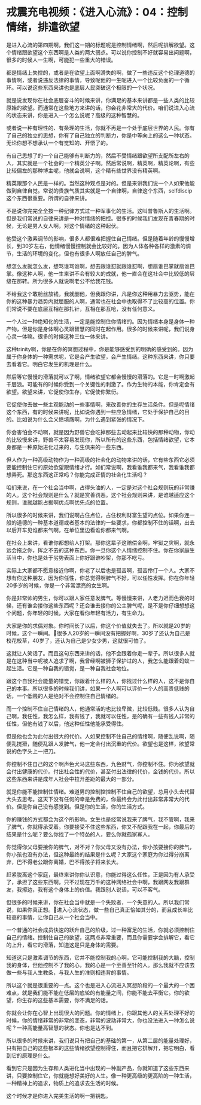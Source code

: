 # 戎震充电视频：《进入心流》：04：控制情绪，排遣欲望

是进入心流的第四期啊，我们这一期的标题呢是控制情绪啊，然后呢排解欲望。这个情绪跟欲望这个东西啊是人类的两大弱点。可以说你控制不好就容易出问题啊，很多的时候人一生啊，可能犯一些重大的错误。

都是情绪上失控的，或者是在欲望上面啊滑失的啊，做了一些违反这个伦理道德的事情啊，或者说违反法律的事情，导致呢他的一生呢进入一个比较负面的一个循环。可以说这些东西来讲也是底层人民突破这个极限的一个状况。

就是说发现你在社会底层奋斗的时候来讲，你满足的基本来讲都是一些人类的比较原始的欲望。而通常在这些地方来讲的话，你会花非常大的代价。咱们说进入心流的状态来讲，你是进入一个怎么说呢？高级的这种智慧的。

或者说一种有理性的、有条理的生活，你就不再是一个处于底层世界的人民。你有了自己的独立的思想，你有了自己独立的判断力，你是中等向上的这么一种状态。无论你想不想承认一个有觉知的、开悟了的。

有自己思想了的一个自己能够有判断力的，然后不受情绪跟欲望所支配所左右的人，其实就是一个社会的一个精英分子啊。然后常说啊，精英啊，精英论啊，有些比较偏左的那种博主呢，他就会说啊，这个精有些世界没有精英啊。

精英跟那个人民是一样的。当然这种观点是对的。但是来讲我们说一个人如果他能做到自律自觉。常说的贵族气质其实就是一个自律啊，自律这个东西，selfdiscip这个东西很重要。所谓的自律来讲。

不是说你完完全全按一种纪律方式过一种军事化的生活。这叫普鲁斯人的生活啊。但是我们常说的自律来讲是一种对情绪的把控。很多的时候我们发现在青春期的时候，无论是男人女人啊，对这个情绪的这种起伏。

他受这个激素调节的影响，很多人都很难把握住自己情绪。但是随着年龄的慢慢增长，到30岁左右，他情绪慢慢控制就会比较好的。因为人体各种各样的激素的调节，生活的环境的变化，但也有很多人啊放任自己的脾气。

想怎么发就怎么发，想骂谁骂谁啊，想去跟谁怼就跟谁怼啊，想扇谁巴掌就扇谁巴掌。像这种人啊，他一生来讲不会有较大的成就，他一直会在这社会中比较低的层级在那转。所为很多人就说啊老公不给我花钱。

不给我这个敢舱丝放钱，我就删他，但我跟你讲，凡是你这种用暴力去驱势，能在你的这种暴力趋势内就屈服的人啊，通常也在社会中也取得不了比较高的位置。你们常说不要在底层互相在那扎针，互相在那互呛，没有任何意义。

一个人过一种绝知化的生活，一定是能控制住你情绪的。因为情绪本身是身体一种产物，但是你是身体啊心灵跟智慧的同时在起作用。很多的时候来讲呢，我们说身心灵一体嘛。很多的时候这种三位一体来讲。

这种trinity啊，你是在你的冥想过程中，你是能够感受到的明确的感受到的。因为属于你身体的一种需求呢，它是会产生欲望，会产生情绪。这种东西来讲，你只要去看着它。明白它发生的机理是什么。

然后等它慢慢的滑落就可以了啊，情绪欲望它都会慢慢的滑落的。它是一时啊激起千层浪。可能有的时候你受到一个关键性的刺激了。作为生物的本能，你肯定会有欲望。欲望来讲，它促使你生存，它促使你繁衍。

它促使你去做一些主观能动的一些事情啊，来改善你的生存生活条件。但是呢情绪这个东西，有的时候来讲呢，比如说你遇到一些应急情绪，它处于保护自己的目的。比如说为什么会义愤填膺啊，为什么遇到紧张的情况下。

你会害怕会不动啊，就是因为野兽它会吃掉那些去动起来比较快的那种动物，你动的比较慢来讲，野兽不太容易发现你，所以所有的这些东西，包括情绪欲望，它本身都是一种原始进化过来的，与生俱来的一些东西。

但人作为一种高级动物作为一种高级的社会化的动物来讲的话，它有些东西它必须要能控制住它的原始欲望跟情绪才行。如们常说啊，我看谁我都来气，我看谁我都想弄死。那这东西这正常吗？你能完成正情的社会化生活吗？

咱们来说，在一个社会当中啊，占得头油的人，一定是对这个社会规则玩的非常赚的人。这个社会规则是什么？就是赏善罚恶。这个社会规则来讲，是谁越适应这个规则，谁就越能占据啊优点啊优先点的位置。

所以很多的时候来讲，我们说啊占住点位，占住权利财富生望的点位。如果你连一般的道德的一种基本道德或者基本的法律的一些要求，你都控制不住的话啊，出去以后开车见谁都来气啊，在单位里边看谁你都来气啊。

在社会上来讲，看谁你都想给人打架。那你这辈子这赔偿金啊，牢狱之灾啊，就永远会拖之你，挥之不去的这种东西。你一旦你这个人情绪控制不住。你在你家庭生活当中，你也是处于劣势表面上你好跟谁吵架，你那不吃亏。

实际上大家都不愿意接近你啊，你老了以后也是孤苦啊，孤苦伶仃一个人。大家不想有你这种朋友，因为你任性，你总觉得啊脾气不好，可以任性发挥。你在你年轻20多岁的时候，你是一个非常漂亮的女生啊。

你是非常帅的男生，你可以跟人家任意发脾气。等慢慢来讲，人老力迟而色衰的时候，还有谁会接你这些东西呢？还会谁去接你的公主脾气呢，是不是你仔细想想这个问题，你年轻的时候，大家在看你年轻有活力，有生命力。

大家是你的求偶对象。你时间长了以后，你这个价值就失去了。所以就是20岁的时候，这个一瞬间。🎼很多人20岁的一瞬间没有把握好啊，30岁了还认为自己是校花校草，40岁了，还认为自己是少女少男，这就很可怕了。

这就让人笑话了。而且这句东西来讲的话，他不会跟着你走一辈子。所以很多人就是在这种当中呢被人追求了啊，我曾经啊被狮子保护过的人，我怎么能跟着蚂蚁一起生活。它是一种自我的错觉，是一种自我社会地位。

跟这个自我社会能量的错觉，你跟着什么样的人，你找过什么样的人，这不是你自己的本事。所以很多的时候我们讲，如果一个人啊可以评价一个人的高贵低贱的话，一个低贱的人是绝对不会控制住自己情绪的。

而一个控制不住自己情绪的人，他通常活的也比较卑微，比较低贱。很多人认为自己啊，我任性，我怎么样，我有钱了，我就可以任性，是的确有一些有钱人非常的任性，但他有钱了以后，他这种任性他能承受得住。

但是他也会为此付出很大的代价。人如果控制不住自己的情绪啊，随便乱说啊，随便乱搅猾，随便乱跟人发脾气，他一定会付出沉重的代价。欲望也是这样，欲望常说的色字头上一把刀。

你控制不住自己的这个啊声色犬马这些东西，九色财气，你控制不住。你为欲望就会付出健康的代价。付出社会性的代价，甚至付出法律的代价，金钱的代价。所以这些东西来讲是成年人社会中拉开差距的最大的一部分。

就是你能不能控制住情绪。难道男的控制控控制不住自己的欲望，总用小头去代替大头去思考。这天下没有任何的幸是免费的，你最终会为此付出非常非常大的代价。但是你自己没有感觉到。但是你的生活，你的生活方式。

你的赚钱的方式都会为这个所影响。女生也是经常说我来了脾气，我不管啊，我来了脾气，你就得承受着。你要接受不住这些东西，你又不配跟我在一起，你最后的结果是什么呢？要么你找了一个特怂的人，要么你就孤家寡人。

你觉得你父母要接你的脾气，对不对？你父母又没有办法，你小孩要接你的脾气，你小孩也没有办法，但这种最终的结果是什么呢？大家这个家庭为你过得分崩离弃，巴不得老公跟你离婚，巴不得孩子将来长大。

赶紧脱离这个家庭，最终来讲你你认识意，你能过得这么任性，正是因为有人承受了，承担了这些东西啊，只不过现在万千的这种网络社会中啊，我跟网友我跟群友，我擦边，我有这个身体上的价值。我跟别人说话，可以不客气。

但很多的时候来讲，你在社会当中就是一个失败者，一个失意的人。所以我们常说，如果你真正想。🎼进入心流状态，做一些自己真正恰如其分的，而且成长率比较高的事情，让你自己从一个社会当中。

一个普通的社会成员快速的跃升自己的阶级，过一种富足的生活，你就必须控制住自己的情绪。控制住自己的欲望，这两点非常重要，而且你需要学会排解它，看它的上升，看它的滑落，知道这是只是身体的需要。

知道这只是激素调节的东西，它并不能控制我的心啊，它可能控制我的大脑，控制我的身体，但他控制不了我的心，我的心是一个至善至针的人。那么我就不应该去做一些与我人生教条，与我人生的准则相违背的事情。

所以这个就是很重要的一点。这个也是进入心流进入冥想阶段的一个最大的一个困难点，就是我们能不能在低层的底轮的有能量之间，你能不能去平衡它。你的欲望，你生存的这些基本需要，你不满足的话。

你就会让你在心智上出现很大的问题。你的情绪上，你跟其他人的关系处理不好的时候，你的情绪非常的非常的变态，非常的波动非常大，你也没法进入一种怎么说呢？一种高能量高智慧的状态。你也是达不到。

所以很多的时候来讲，我们说只有把自己的基础的第一，从第二层的能量处理好，只有把自己的这些根本的这些情绪欲望控制得住，而且把它排解开，把它明白，看到它的原理是什么。

看到它只是因为生存和人类进化当中出现的一种副产品，你就知道了这些东西来讲，只要控制住它，你就能想好美好的人生。像一种更高级的更高阶的一种生活，一种精神上的追求，物质上的追求去生活的时候。

这个时候才是你进入完美生活的啊一把钥匙。